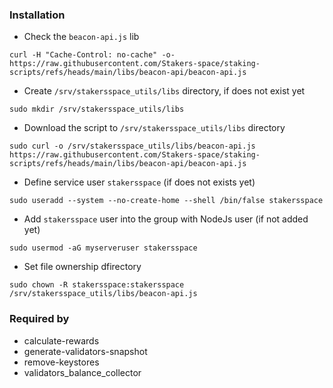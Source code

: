 


### Installation
- Check the `beacon-api.js` lib
```
curl -H "Cache-Control: no-cache" -o- https://raw.githubusercontent.com/Stakers-space/staking-scripts/refs/heads/main/libs/beacon-api/beacon-api.js
```
- Create `/srv/stakersspace_utils/libs` directory, if does not exist yet
```
sudo mkdir /srv/stakersspace_utils/libs
```
- Download the script to `/srv/stakersspace_utils/libs` directory
```
sudo curl -o /srv/stakersspace_utils/libs/beacon-api.js https://raw.githubusercontent.com/Stakers-space/staking-scripts/refs/heads/main/libs/beacon-api/beacon-api.js
```
- Define service user `stakersspace` (if does not exists yet)
```
sudo useradd --system --no-create-home --shell /bin/false stakersspace
```
- Add `stakersspace` user into the group with NodeJs user (if not added yet)
```
sudo usermod -aG myserveruser stakersspace
```
- Set file ownership dfirectory
```
sudo chown -R stakersspace:stakersspace /srv/stakersspace_utils/libs/beacon-api.js
```


### Required by
- calculate-rewards
- generate-validators-snapshot
- remove-keystores
- validators_balance_collector